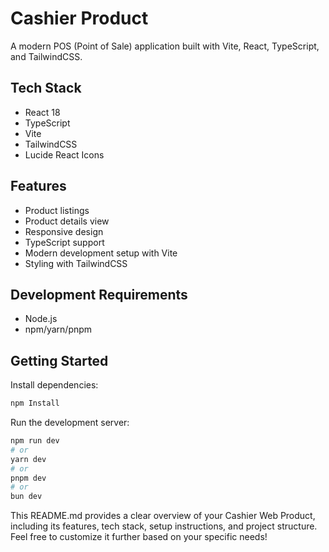 # Cashier Product
A modern POS (Point of Sale) application built with Vite, React, TypeScript, and TailwindCSS.

## Tech Stack

- React 18
- TypeScript
- Vite
- TailwindCSS
- Lucide React Icons

## Features
- Product listings
- Product details view
- Responsive design
- TypeScript support
- Modern development setup with Vite
- Styling with TailwindCSS

## Development Requirements

- Node.js
- npm/yarn/pnpm

## Getting Started

Install dependencies:

```bash
npm Install
```

Run the development server:

```bash
npm run dev
# or
yarn dev
# or
pnpm dev
# or
bun dev
```




This README.md provides a clear overview of your Cashier Web Product, including its features, tech stack, setup instructions, and project structure. Feel free to customize it further based on your specific needs!



